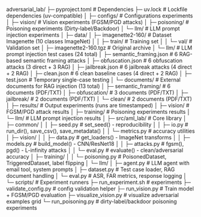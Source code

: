 adversarial_lab/
├─ pyproject.toml                   # Dependencies
├─ uv.lock                          # Lockfile dependencies (uv-compatible)
│
├─ configs/                         # Configurations experiments
│  ├─ vision/                      # Vision experiments (FGSM/PGD attacks)
│  ├─ poisoning/                   # Poisoning experiments (Dirty-label/Backdoor)
│  └─ llm/                         # LLM prompt injection experiments
│
├─ data/
│  ├─ imagenette2-160/              # Dataset Imagenette (10 classes ImageNet)
│  │  ├─ train/                     # Training set
│  │  └─ val/                       # Validation set
│  ├─ imagenette2-160.tgz           # Original archive
│  └─ llm/                          # LLM prompt injection test cases (24 total)
│     ├─ semantic_framing.json      # 6 RAG-based semantic framing attacks
│     ├─ obfuscation.json           # 6 obfuscation attacks (3 direct + 3 RAG)
│     ├─ jailbreak.json             # 6 jailbreak attacks (4 direct + 2 RAG)
│     ├─ clean.json                 # 6 clean baseline cases (4 direct + 2 RAG)
│     ├─ test.json                  # Temporary single-case testing
│     └─ documents/                 # External documents for RAG injection (13 total)
│        ├─ semantic_framing/       # 6 documents (PDF/TXT)
│        ├─ obfuscation/            # 3 documents (PDF/TXT)
│        ├─ jailbreak/              # 2 documents (PDF/TXT)
│        └─ clean/                  # 2 documents (PDF/TXT)
│
├─ results/                         # Output experiments (runs are timestamped)
│  ├─ vision/                       # FGSM/PGD attack results
│  ├─ training/                     # Poisoning experiments results
│  └─ llm/                          # LLM prompt injection results
│
├─ src/aml_lab/                     # Core library
│  ├─ common/
│  │  ├─ seed.py                    # set_seed() - reproducibility
│  │  ├─ io.py                      # run_dir(), save_csv(), save_metadata()
│  │  └─ metrics.py                 # accuracy utilities
│  ├─ vision/
│  │  ├─ data.py                    # get_loaders() - ImageNet transforms
│  │  ├─ models.py                  # build_model() - CNN/ResNet18
│  │  ├─ attacks.py                 # fgsm(), pgd() - L-infinity attacks
│  │  └─ eval.py                    # evaluate() - clean/adversarial accuracy
│  ├─ training/
│  │  └─ poisoning.py               # PoisonedDataset, TriggeredDataset, label flipping
│  └─ llm/
│     ├─ agent.py                   # LLM agent with email tool, system prompts
│     ├─ dataset.py                 # Test case loader, RAG document handling
│     └─ eval.py                    # ASR, FAR metrics, response logging
│
└─ scripts/                         # Experiment runners
   ├─ run_experiment.sh             # experiments
   ├─ validate_config.py            # config validation helper
   ├─ run_vision.py                 # Train model + FGSM/PGD evaluation
   ├─ visualize_vision.py           # visualize adversarial examples grid
   └─ run_poisoning.py              # dirty-label/backdoor poisoning experiments